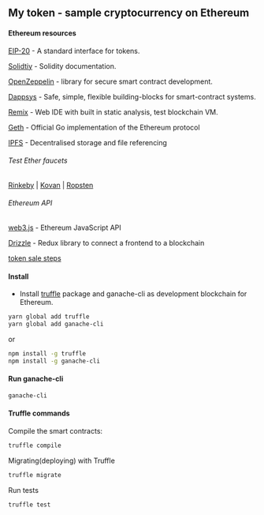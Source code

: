 ## My token - sample cryptocurrency on Ethereum

#### Ethereum resources
[EIP-20](https://github.com/ethereum/EIPs/blob/master/EIPS/eip-20.md) - A standard interface for tokens.

[Solidtiy](https://solidity.readthedocs.io/en/latest/) - Solidity documentation.

[OpenZeppelin](https://github.com/OpenZeppelin/openzeppelin-solidity) - library for secure smart contract development.

[Dappsys](https://dapp.tools/dappsys/) - Safe, simple, flexible building-blocks for smart-contract systems.

[Remix](https://remix.ethereum.org) - Web IDE with built in static analysis, test blockchain VM.

[Geth](https://geth.ethereum.org/) - Official Go implementation of the Ethereum protocol

[IPFS](https://ipfs.io/) - Decentralised storage and file referencing
###### Test Ether faucets
[Rinkeby](https://faucet.rinkeby.io/) |
[Kovan](https://faucet.kovan.network/) |
[Ropsten](https://faucet.ropsten.be/)

###### Ethereum API
[web3.js](https://github.com/ethereum/web3.js/) - Ethereum JavaScript API

[Drizzle](https://truffleframework.com/drizzle) - Redux library to connect a frontend to a blockchain

[token sale steps](ico.md)

#### Install

* Install [truffle](https://truffleframework.com/) package and ganache-cli as development blockchain for Ethereum.

```bash
yarn global add truffle
yarn global add ganache-cli
```
or
```bash
npm install -g truffle
npm install -g ganache-cli
```

#### Run ganache-cli

```bash
ganache-cli
```

#### Truffle commands

Compile the smart contracts:

```bash
truffle compile
```

Migrating(deploying) with Truffle

```bash
truffle migrate
```

Run tests

```bash
truffle test
```
